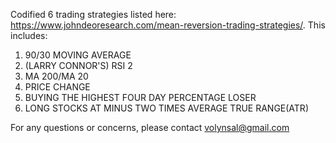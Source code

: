 Codified 6 trading strategies listed here: https://www.johndeoresearch.com/mean-reversion-trading-strategies/. 
This includes: 
1) 90/30 MOVING AVERAGE 
2) (LARRY CONNOR'S) RSI 2 
3) MA 200/MA 20 
4) PRICE CHANGE
5) BUYING THE HIGHEST FOUR DAY PERCENTAGE LOSER
6) LONG STOCKS AT MINUS TWO TIMES AVERAGE TRUE RANGE(ATR)

For any questions or concerns, please contact volynsal@gmail.com